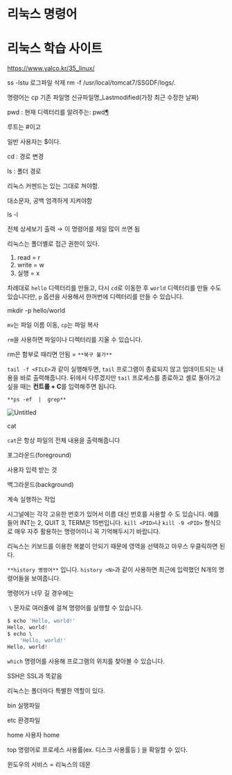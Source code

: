 # 리눅스 명령어

# 리눅스 학습 사이트
https://www.yalco.kr/35_linux/

ss -lstu
로그파일 삭제
rm -f /usr/local/tomcat7/SSGDF/logs/*.*

명령어는 cp 기존 파일명 신규파일명_Lastmodified(가장 최근 수정한 날짜)

pwd : 현재 디렉터리를 알려주는: pwd[¶](http://100.20.209.25:81/redmine/projects/research/wiki/%EB%A6%AC%EB%88%85%EC%8A%A4_%EB%AA%85%EB%A0%B9%EC%96%B4_%EA%B0%84%EB%8B%A8_%EB%B0%B0%EC%9A%B0%EA%B8%B0#2-%ED%98%84%EC%9E%AC-%EB%94%94%EB%A0%89%ED%84%B0%EB%A6%AC%EB%A5%BC-%EC%95%8C%EB%A0%A4%EC%A3%BC%EB%8A%94-pwd)

루트는 #이고 

일반 사용자는 $이다.

cd : 경로 변경 

ls : 폴더 경로

리눅스 커멘드는 있는 그대로 쳐야함.

대소문자, 공백 엄격하게 지켜야함

ls -l 

전체 상세보기 출력 → 이 명령어를 제일 많이 쓰면 됨

리눅스는 폴더별로 접근 권한이 있다.

1. read = r
2. write = w
3. 실행 = x

차례대로 `hello` 디렉터리를 만들고, 다시 `cd`로 이동한 후 `world` 디렉터리를 만들 수도 있습니다만, `p` 옵션을 사용해서 한꺼번에 디렉터리를 만들 수 있습니다.

mkdir -p hello/world

`mv`는 파일 이름 이동, `cp`는 파일 복사

`rm`을 사용하면 파일이나 디렉터리를 지울 수 있습니다.

rm은 함부로 때리면 안됨 = `**복구 불가**`

`tail -f <FILE>`과 같이 실행해두면, `tail` 프로그램이 종료되지 않고 업데이트되는 내용을 바로 출력해줍니다. 뒤에서 다루겠지만 `tail` 프로세스를 종료하고 셸로 돌아가고 싶을 때는 **컨트롤 + C**를 입력해주면 됩니다.

`**ps -ef  |  grep**` 

![Untitled](https://s3-us-west-2.amazonaws.com/secure.notion-static.com/1d3da87a-f775-4fdf-81c1-25f5d743fa37/Untitled.png)

cat

`cat`은 항상 파일의 전체 내용을 출력해줍니다

포그라운드(foreground) 

사용자 입력 받는 것 

백그라운드(background)

계속 실행하는 작업

시그널에는 각각 고유한 번호가 있어서 이름 대신 번호를 사용할 수 도 있습니다. 예를 들어 INT는 2, QUIT 3, TERM은 15번입니다. `kill <PID>`나 `kill -9 <PID>` 형식으로 매우 자주 활용하는 명령어이니 꼭 기억해두시기 바랍니다.

리눅스는 키보드를 이용한 복붙이 안되기 때문에 영역을 선택하고 마우스 우클릭하면 된다.

`**history 명령어**` 입니다. `history <N>`과 같이 사용하면 최근에 입력했던 N개의 명령어들을 보여줍니다.

명령어가 너무 길 경우에는 

 `\` 문자로 여러줄에 걸쳐 명령어를 실행할 수 있습니다.

```jsx
$ echo 'Hello, world!'
Hello, world!
$ echo \
    'Hello, world!'
Hello, world!
```

`which` 명령어를 사용해 프로그램의 위치를 찾아볼 수 있습니다.

SSH은 SSL과 똑같음

리눅스는 폴더마다 특별한 역할이 있다.

bin 실행파일

etc 환경파일 

home 사용자 home 

top 명령어로 프로세스 사용률(ex. 디스크 사용률등 ) 을 확일할 수 있다.

윈도우의 서비스 = 리눅스의 데몬